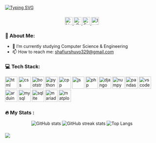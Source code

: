 <!--
**ShafiurShuvo/ShafiurShuvo** is a ✨ _special_ ✨ repository because its `README.md` (this file) appears on your GitHub profile.

Here are some ideas to get you started:

- 🔭 I’m currently working on ...
- 🌱 I’m currently learning ...
- 👯 I’m looking to collaborate on ...
- 🤔 I’m looking for help with ...
- 💬 Ask me about ...
- 📫 How to reach me: ...
- 😄 Pronouns: ...
- ⚡ Fun fact: ...
-->

<!--
<h2 align="center">Hi there 👋 I'm Shuvo</h2>
<h3 align="center">I am a Computer Science & Engineering student</h3>

<h1 align="center">
 <img src="https://readme-typing-svg.herokuapp.com/demo/?font=DynaPuff&size=30&color=0F7DC8C5&center=true&vCenter=true&lines=Hi+there+%F0%9F%99%8B%E2%80%8D%E2%99%82%EF%B8%8F;+I'm+Shafiur+Shuvoo" />
</h1>
-->

<a href="https://git.io/typing-svg"><img src="https://readme-typing-svg.herokuapp.com?font=DynaPuff&size=30&pause=1000&color=0F7DC8C5&center=true&vCenter=true&width=435&lines=Hi+there+%F0%9F%99%8B%E2%80%8D%E2%99%82%EF%B8%8F;+I'm+Shafiur+Shuvoo" alt="Typing SVG" /></a>

###

<!-- <h3 align="center">🌐 Socials:</h3> -->

<p align="center">
  <a href="https://www.linkedin.com/in/shafiur-rahman-37629b30a/">
    <img src="https://img.shields.io/badge/LinkedIn-0077B5?style=for-the-badge&logo=linkedin&logoColor=white" alt="LinkedIn" height="25">
  </a>
  <a href="mailto:shafiurshuvo329@gmail.com">
    <img src="https://img.shields.io/badge/Gmail-D14836?style=for-the-badge&logo=gmail&logoColor=white" alt="Gmail" height="25">
  </a>
  <a href="https://facebook.com/shafiur.shuvo.12">
    <img src="https://img.shields.io/badge/Facebook-1877F2?style=for-the-badge&logo=facebook&logoColor=white" alt="Facebook" height="25">
  </a>
  <a href="https://instagram.com/shafiur.shuvo">
    <img src="https://img.shields.io/badge/Instagram-E4405F?style=for-the-badge&logo=instagram&logoColor=white" alt="Instagram" height="25">
  </a>
</p>


###

<h3>💫 About Me:</h3>
<ul>
  <li>🔭 I’m currently studying Computer Science & Engineering</li>
  <li>📫 How to reach me: <a href="mailto:shafiurshuvo329@gmail.com">shafiurshuvo329@gmail.com</a></li>
</ul>

###

<h3 align="left">💻 Tech Stack:</h3>

<p align="left">
  <img src="https://user-images.githubusercontent.com/25181517/192158954-f88b5814-d510-4564-b285-dff7d6400dad.png" alt="html" height="40">
  <img src="https://user-images.githubusercontent.com/25181517/183898674-75a4a1b1-f960-4ea9-abcb-637170a00a75.png" alt="css" height="40">
  <img src="https://user-images.githubusercontent.com/25181517/183898054-b3d693d4-dafb-4808-a509-bab54cf5de34.png" alt="bootstrap" height="40">
  <img src="https://user-images.githubusercontent.com/25181517/183423507-c056a6f9-1ba8-4312-a350-19bcbc5a8697.png" alt="python" height="40">
  <img src="https://user-images.githubusercontent.com/25181517/192106073-90fffafe-3562-4ff9-a37e-c77a2da0ff58.png" alt="cpp" height="40">
  <img src="https://user-images.githubusercontent.com/25181517/117447155-6a868a00-af3d-11eb-9cfe-245df15c9f3f.png" alt="js" height="40">
  <img src="https://user-images.githubusercontent.com/25181517/183570228-6a040b9f-3ddf-47a2-a201-743121dac664.png" alt="php" height="40">
  <img src="https://github.com/marwin1991/profile-technology-icons/assets/62091613/9bf5650b-e534-4eae-8a26-8379d076f3b4" alt="django" height="40">
  <img src="https://github.com/marwin1991/profile-technology-icons/assets/76012086/4ec200c2-acdf-4c42-b419-cd49cba3d09f" alt="numpy" height="40">
  <img src="https://github.com/marwin1991/profile-technology-icons/assets/76012086/24b02d77-2f28-43c7-b5d6-e15e3395851b" alt="pandas" height="40">
  <img src="https://user-images.githubusercontent.com/25181517/192108891-d86b6220-e232-423a-bf5f-90903e6887c3.png" alt="vscode" height="40">
  <img src="https://github.com/marwin1991/profile-technology-icons/assets/136815194/a57a85ba-e2dd-4036-85b6-7e1532391627" alt="arduino" height="40">
  <img src="https://user-images.githubusercontent.com/25181517/183896128-ec99105a-ec1a-4d85-b08b-1aa1620b2046.png" alt="mysql" height="40">
  <img src="https://github.com/marwin1991/profile-technology-icons/assets/136815194/82df4543-236b-4e45-9604-5434e3faab17" alt="sqlite" height="40">
  <img src="https://github.com/marwin1991/profile-technology-icons/assets/136815194/3c698a4f-84e4-4849-a900-476b14311634" alt="mariadb" height="40">
  <img src="https://github.com/gilbarbara/logos/blob/main/logos/matplotlib-icon.svg" alt="matplotlib" height="40">
</p>

<!-- ![Windows Terminal](https://img.shields.io/badge/Windows%20Terminal-%234D4D4D.svg?style=for-the-badge&logo=windows-terminal&logoColor=white) -->
<!-- ![LaTeX](https://img.shields.io/badge/latex-%23008080.svg?style=for-the-badge&logo=latex&logoColor=white) -->
<!-- ![Anaconda](https://img.shields.io/badge/Anaconda-%2344A833.svg?style=for-the-badge&logo=anaconda&logoColor=white) -->
<!-- ![Canva](https://img.shields.io/badge/Canva-%2300C4CC.svg?style=for-the-badge&logo=Canva&logoColor=white) -->
<!-- ![Matplotlib](https://img.shields.io/badge/Matplotlib-%23ffffff.svg?style=for-the-badge&logo=Matplotlib&logoColor=black) -->

###

<h3 align="left">🔥 My Stats :</h3>

<p align="center">
  <img src="https://github-readme-stats.vercel.app/api?username=shafiurshuvo&show_icons=true&theme=radical&hide_border=false&include_all_commits=false&count_private=false" alt="GitHub stats">
  <img src="https://github-readme-streak-stats.herokuapp.com/?user=shafiurshuvo&theme=radical&hide_border=false" alt="GitHub streak stats">
  <img src="https://github-readme-stats.vercel.app/api/top-langs/?username=shafiurshuvo&theme=radical&hide_border=false&include_all_commits=false&count_private=false&layout=donut" alt="Top Langs">
</p>

###

<!--
<h3 align="left">🔝 Top Contributed Repo</h3>

<p align="center">
  <img src="https://github-contributor-stats.vercel.app/api?username=shafiurshuvo&limit=5&theme=radical&combine_all_yearly_contributions=true" alt="Top Contributed Repo">
</p>
-->

<!--
<h3>😂 Random Dev Meme</h3>
<p align="center">
<img src='https://memer-new.vercel.app/' style="height: 400px;">
</p>
-->

<p align="left">
  <a href="https://visitcount.itsvg.in">
  <img src="https://visitcount.itsvg.in/api?id=ShafiurShuvo&label=Visitor%20Count&color=12&icon=0&pretty=true" /> </a>
</p>
